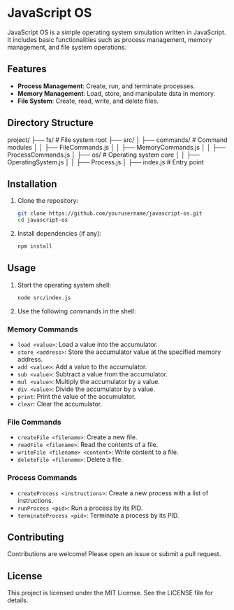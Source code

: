 # JavaScript OS

JavaScript OS is a simple operating system simulation written in JavaScript. It includes basic functionalities such as process management, memory management, and file system operations.

## Features

- **Process Management**: Create, run, and terminate processes.
- **Memory Management**: Load, store, and manipulate data in memory.
- **File System**: Create, read, write, and delete files.

## Directory Structure
project/ ├── fs/ # File system root ├── src/ │ ├── commands/ # Command modules │ │ ├── FileCommands.js │ │ ├── MemoryCommands.js │ │ ├── ProcessCommands.js │ ├── os/ # Operating system core │ │ ├── OperatingSystem.js │ │ ├── Process.js │ ├── index.js # Entry point


## Installation

1. Clone the repository:
    ```sh
    git clone https://github.com/yourusername/javascript-os.git
    cd javascript-os
    ```

2. Install dependencies (if any):
    ```sh
    npm install
    ```

## Usage

1. Start the operating system shell:
    ```sh
    node src/index.js
    ```

2. Use the following commands in the shell:

### Memory Commands

- `load <value>`: Load a value into the accumulator.
- `store <address>`: Store the accumulator value at the specified memory address.
- `add <value>`: Add a value to the accumulator.
- `sub <value>`: Subtract a value from the accumulator.
- `mul <value>`: Multiply the accumulator by a value.
- `div <value>`: Divide the accumulator by a value.
- `print`: Print the value of the accumulator.
- `clear`: Clear the accumulator.

### File Commands

- `createFile <filename>`: Create a new file.
- `readFile <filename>`: Read the contents of a file.
- `writeFile <filename> <content>`: Write content to a file.
- `deleteFile <filename>`: Delete a file.

### Process Commands

- `createProcess <instructions>`: Create a new process with a list of instructions.
- `runProcess <pid>`: Run a process by its PID.
- `terminateProcess <pid>`: Terminate a process by its PID.

## Contributing

Contributions are welcome! Please open an issue or submit a pull request.

## License

This project is licensed under the MIT License. See the LICENSE file for details.